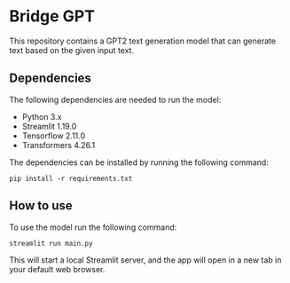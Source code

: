 # Bridge GPT

This repository contains a GPT2 text generation model that can generate text based on the given input text.

## Dependencies

The following dependencies are needed to run the model:

* Python 3.x
* Streamlit 1.19.0
* Tensorflow 2.11.0
* Transformers 4.26.1

The dependencies can be installed by running the following command:
   ```
   pip install -r requirements.txt
   ```

## How to use

To use the model run the following command:
   ```
   streamlit run main.py
   ```
This will start a local Streamlit server, and the app will open in a new tab in your default web browser.